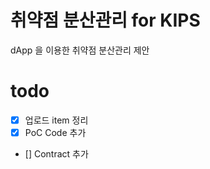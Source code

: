 # 취약점 분산관리 for KIPS
dApp 을 이용한 취약점 분산관리 제안

# todo
- [x] 업로드 item 정리
- [x] PoC Code 추가
- [] Contract 추가
